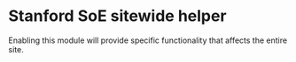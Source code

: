 # Stanford SoE sitewide helper

Enabling this module will provide specific functionality that affects the entire site.
